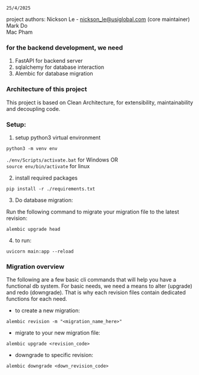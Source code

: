 `25/4/2025`

project authors:
Nickson Le - nickson_le@usiglobal.com (core maintainer) <br />Mark Do <br />Mac Pham

### for the backend development, we need

1) FastAPI for backend server
2) sqlalchemy for database interaction
3) Alembic for database migration

### Architecture of this project

This project is based on Clean Architecture, for extensibility, maintainability and decoupling code.

### Setup:
1) setup python3 virtual environment

`python3 -m venv env`

`./env/Scripts/activate.bat` for Windows OR<br />
`source env/bin/activate` for linux

2) install required packages

`pip install -r ./requirements.txt`

3) Do database migration:

Run the following command to migrate your migration file to the latest revision:

`alembic upgrade head`

4) to run:

 `uvicorn main:app --reload`

### Migration overview

The following are a few basic cli commands that will help you have a functional db system.
For basic needs, we need a means to alter (upgrade) and redo (downgrade). That is why each revision files contain dedicated functions for each need.

- to create a new migration:

`alembic revision -m "<migration_name_here>"`

- migrate to your new migration file:

`alembic upgrade <revision_code>`

- downgrade to specific revision:

`alembic downgrade <down_revision_code>`


